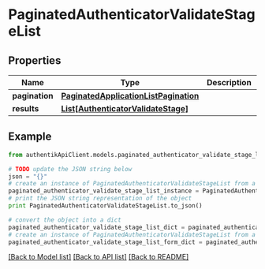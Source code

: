 # PaginatedAuthenticatorValidateStageList


## Properties
Name | Type | Description | Notes
------------ | ------------- | ------------- | -------------
**pagination** | [**PaginatedApplicationListPagination**](PaginatedApplicationListPagination.md) |  | 
**results** | [**List[AuthenticatorValidateStage]**](AuthenticatorValidateStage.md) |  | 

## Example

```python
from authentikApiClient.models.paginated_authenticator_validate_stage_list import PaginatedAuthenticatorValidateStageList

# TODO update the JSON string below
json = "{}"
# create an instance of PaginatedAuthenticatorValidateStageList from a JSON string
paginated_authenticator_validate_stage_list_instance = PaginatedAuthenticatorValidateStageList.from_json(json)
# print the JSON string representation of the object
print PaginatedAuthenticatorValidateStageList.to_json()

# convert the object into a dict
paginated_authenticator_validate_stage_list_dict = paginated_authenticator_validate_stage_list_instance.to_dict()
# create an instance of PaginatedAuthenticatorValidateStageList from a dict
paginated_authenticator_validate_stage_list_form_dict = paginated_authenticator_validate_stage_list.from_dict(paginated_authenticator_validate_stage_list_dict)
```
[[Back to Model list]](../README.md#documentation-for-models) [[Back to API list]](../README.md#documentation-for-api-endpoints) [[Back to README]](../README.md)


